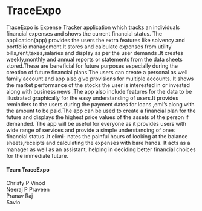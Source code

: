 # **TraceExpo**

TraceExpo is Expense Tracker application which tracks an individuals financial expenses
and shows the current financial status. The application(app) provides the users
the extra features like solvency and portfolio management.It stores and calculate expenses from utility bills,rent,taxes,salaries and display as per the user
demands .It creates weekly,monthly and annual reports or statements from the
data sheets stored.These are beneficial for future purposes especially during the
creation of future financial plans.The users can create a personal as well family
account and app also give provisions for multiple accounts. It shows the market
performance of the stocks the user is interested in or invested along with business
news .The app also include features for the data to be illustrated graphically for
the easy understanding of users.It provides reminders to the users during the
payment dates for loans ,emi’s along with the amount to be paid.The app can
be used to create a financial plan for the future and displays the highest price
values of the assets of the person if demanded.
The app will be useful for everyone as it provides users with wide range of
services and provide a simple understanding of ones financial status .It elimi-
nates the painful hours of looking at the balance sheets,receipts and calculating
the expenses with bare hands. It acts as a manager as well as an assistant, helping in deciding better financial choices for the immediate future.
#### **Team TraceExpo**
Christy P Vinod<br>
Neeraj P Praveen<br>
Pranav Raj<br>
Savio
